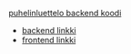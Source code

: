 [puhelinluettelo backend koodi](https://github.com/SanteriMertakorpi/osa3)
* [backend linkki](https://murmuring-castle-54260.herokuapp.com/api/persons)
* [frontend linkki](https://murmuring-castle-54260.herokuapp.com)
